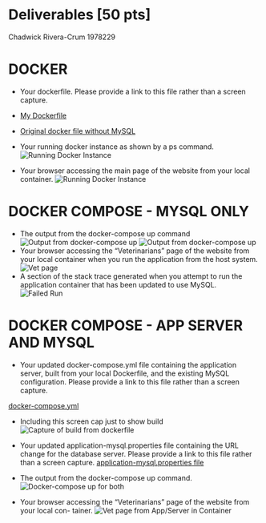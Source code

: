 # Deliverables [50 pts]
Chadwick Rivera-Crum 1978229

# DOCKER
- Your dockerfile. Please provide a link to this file rather than a screen capture.
- [My Dockerfile](Dockerfile) 
- [Original docker file without MySQL](Dockerfile_original)


- Your running docker instance as shown by a ps command.
![Running Docker Instance](images/Docker_ps.png)

- Your browser accessing the main page of the website from your local container.
![Running Docker Instance](images/Spring_running_docker.png)

# DOCKER COMPOSE - MYSQL ONLY
- The output from the docker-compose up command
![Output from docker-compose up](images/docker-compose-up1.png)
![Output from docker-compose up](images/docker-compose-up-2.png)
- Your browser accessing the “Veterinarians” page of the website from your local container when you run the application from the host system.
![Vet page](images/vet-page.png)
- A section of the stack trace generated when you attempt to run the application container that has been updated to use MySQL.
![Failed Run](images/stacktrace.png)

# DOCKER COMPOSE - APP SERVER AND MYSQL
- Your updated docker-compose.yml file containing the application server, built from your local Dockerfile, and the existing MySQL configuration. Please provide a link to this file rather than a screen capture.

[docker-compose.yml](docker-compose.yml)
- Including this screen cap just to show build
![Capture of build from dockerfile](images/docker-build-both.png)
- Your updated application-mysql.properties file containing the URL change for the database server. Please provide a link to this file rather than a screen capture.
[application-mysql.properties file](src/main/resources/application-mysql.properties)

- The output from the docker-compose up command.
![Docker-compose up for both](images/docker-compose-both.png)

- Your browser accessing the “Veterinarians” page of the website from your local con- tainer.
![Vet page from App/Server in Container](images/spring-vet-both.png)